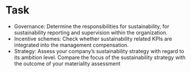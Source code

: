 # Task
- Governance: Determine the responsibilities for sustainability, for sustainability reporting and supervision within the organization.
- Incentive schemes: Check whether sustainability related KPIs are integrated into the management compensation.
- Strategy: Assess your company’s sustainability strategy with regard to its ambition level. Compare the focus of the sustainability strategy with the outcome of your materiality assessment

# 